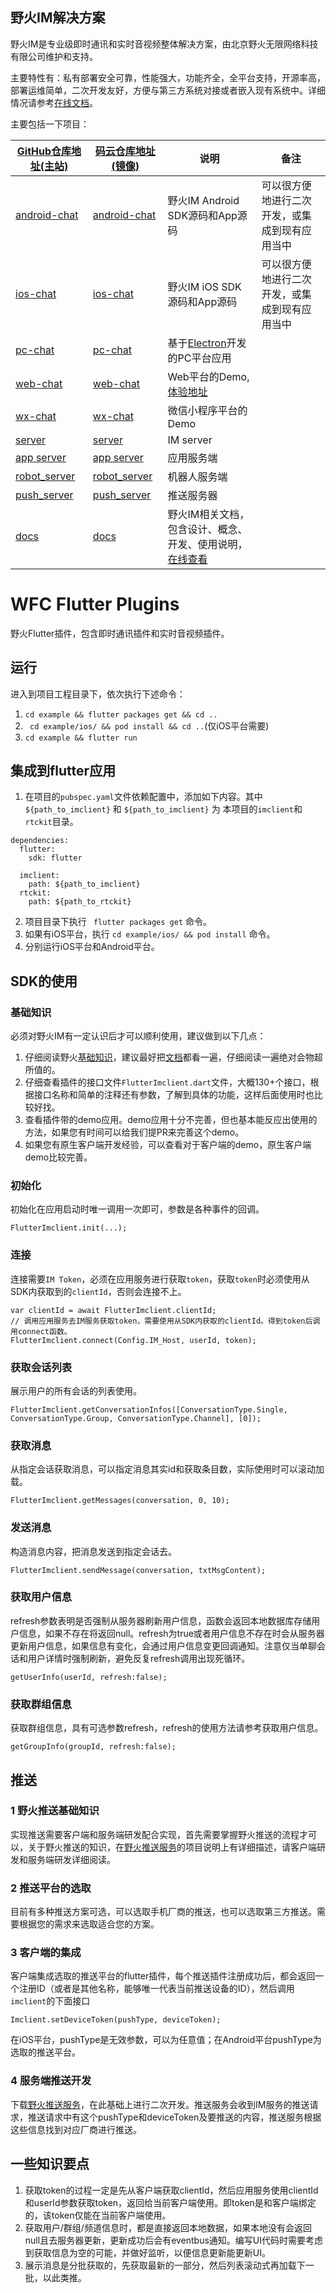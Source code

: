 ## 野火IM解决方案

野火IM是专业级即时通讯和实时音视频整体解决方案，由北京野火无限网络科技有限公司维护和支持。

主要特性有：私有部署安全可靠，性能强大，功能齐全，全平台支持，开源率高，部署运维简单，二次开发友好，方便与第三方系统对接或者嵌入现有系统中。详细情况请参考[在线文档](https://docs.wildfirechat.cn)。

主要包括一下项目：

| [GitHub仓库地址(主站)](https://github.com/wildfirechat)      | [码云仓库地址(镜像)](https://gitee.com/wfchat)        | 说明                                                                                      | 备注                                           |
| ------------------------------------------------------------ | ----------------------------------------------------- | ----------------------------------------------------------------------------------------- | ---------------------------------------------- |
| [android-chat](https://github.com/wildfirechat/android-chat) | [android-chat](https://gitee.com/wfchat/android-chat) | 野火IM Android SDK源码和App源码                                                           | 可以很方便地进行二次开发，或集成到现有应用当中 |
| [ios-chat](https://github.com/wildfirechat/ios-chat)         | [ios-chat](https://gitee.com/wfchat/ios-chat)         | 野火IM iOS SDK源码和App源码                                                               | 可以很方便地进行二次开发，或集成到现有应用当中 |
| [pc-chat](https://github.com/wildfirechat/pc-chat)           | [pc-chat](https://gitee.com/wfchat/pc-chat)           | 基于[Electron](https://electronjs.org/)开发的PC平台应用                                   |                                                |
| [web-chat](https://github.com/wildfirechat/web-chat)         | [web-chat](https://gitee.com/wfchat/web-chat)         | Web平台的Demo, [体验地址](http://web.wildfirechat.cn)                                     |                                                |
| [wx-chat](https://github.com/wildfirechat/wx-chat)           | [wx-chat](https://gitee.com/wfchat/wx-chat)           | 微信小程序平台的Demo                                                                      |                                                |
| [server](https://github.com/wildfirechat/server)             | [server](https://gitee.com/wfchat/server)             | IM server                                                                                 |                                                |
| [app server](https://github.com/wildfirechat/app_server)     | [app server](https://gitee.com/wfchat/app_server)     | 应用服务端                                                                                |                                                |
| [robot_server](https://github.com/wildfirechat/robot_server) | [robot_server](https://gitee.com/wfchat/robot_server) | 机器人服务端                                                                              |                                                |
| [push_server](https://github.com/wildfirechat/push_server)   | [push_server](https://gitee.com/wfchat/push_server)   | 推送服务器                                                                                |                                                |
| [docs](https://github.com/wildfirechat/docs)                 | [docs](https://gitee.com/wfchat/docs)                 | 野火IM相关文档，包含设计、概念、开发、使用说明，[在线查看](https://docs.wildfirechat.cn/) |                                                |  |


# WFC Flutter Plugins
野火Flutter插件，包含即时通讯插件和实时音视频插件。

## 运行
进入到项目工程目录下，依次执行下述命令：
1. ``` cd example && flutter packages get && cd .. ```
2. ``` cd example/ios/ && pod install && cd ..```(仅iOS平台需要)
3. ``` cd example && flutter run ```

## 集成到flutter应用
1. 在项目的```pubspec.yaml```文件依赖配置中，添加如下内容。其中 ```${path_to_imclient}``` 和 ```${path_to_imclient}``` 为 本项目的```imclient```和```rtckit```目录。
```
dependencies:
  flutter:
    sdk: flutter

  imclient:
    path: ${path_to_imclient}
  rtckit:
    path: ${path_to_rtckit}
```
2. 项目目录下执行 ``` flutter packages get``` 命令。
3. 如果有iOS平台，执行 ``` cd example/ios/ && pod install ``` 命令。
4. 分别运行iOS平台和Android平台。

## SDK的使用
### 基础知识
必须对野火IM有一定认识后才可以顺利使用，建议做到以下几点：
1. 仔细阅读野火[基础知识](https://docs.wildfirechat.cn/base_knowledge/)，建议最好把[文档](https://docs.wildfirechat.cn)都看一遍，仔细阅读一遍绝对会物超所值的。
2. 仔细查看插件的接口文件```FlutterImclient.dart```文件，大概130+个接口，根据接口名称和简单的注释还有参数，了解到具体的功能，这样后面使用时也比较好找。
3. 查看插件带的demo应用。demo应用十分不完善，但也基本能反应出使用的方法，如果您有时间可以给我们提PR来完善这个demo。
4. 如果您有原生客户端开发经验，可以查看对于客户端的demo，原生客户端demo比较完善。

### 初始化
初始化在应用启动时唯一调用一次即可，参数是各种事件的回调。
```
FlutterImclient.init(...);
```

### 连接
连接需要```IM Token```，必须在应用服务进行获取```token```，获取```token```时必须使用从SDK内获取到的```clientId```，否则会连接不上。
```
var clientId = await FlutterImclient.clientId;
// 调用应用服务去IM服务获取token，需要使用从SDK内获取的clientId。得到token后调用connect函数。
FlutterImclient.connect(Config.IM_Host, userId, token);
```

### 获取会话列表
展示用户的所有会话的列表使用。
```
FlutterImclient.getConversationInfos([ConversationType.Single, ConversationType.Group, ConversationType.Channel], [0]);
```

### 获取消息
从指定会话获取消息，可以指定消息其实id和获取条目数，实际使用时可以滚动加载。
```
FlutterImclient.getMessages(conversation, 0, 10);
```

### 发送消息
构造消息内容，把消息发送到指定会话去。
```
FlutterImclient.sendMessage(conversation, txtMsgContent);
```

### 获取用户信息
refresh参数表明是否强制从服务器刷新用户信息，函数会返回本地数据库存储用户信息，如果不存在将返回null。refresh为true或者用户信息不存在时会从服务器更新用户信息，如果信息有变化，会通过用户信息变更回调通知。注意仅当单聊会话和用户详情时强制刷新，避免反复refresh调用出现死循环。
```
getUserInfo(userId, refresh:false);
```

### 获取群组信息
获取群组信息，具有可选参数refresh，refresh的使用方法请参考获取用户信息。
```
getGroupInfo(groupId, refresh:false);
```

## 推送
### 1 野火推送基础知识
实现推送需要客户端和服务端研发配合实现，首先需要掌握野火推送的流程才可以，关于野火推送的知识，在[野火推送服务](https://gitee.com/wfchat/push_server)的项目说明上有详细描述，请客户端研发和服务端研发详细阅读。

### 2 推送平台的选取
目前有多种推送方案可选，可以选取手机厂商的推送，也可以选取第三方推送。需要根据您的需求来选取适合您的方案。

### 3 客户端的集成
客户端集成选取的推送平台的flutter插件，每个推送插件注册成功后，都会返回一个注册ID（或者是其他名称，能够唯一代表当前推送设备的ID），然后调用```imclient```的下面接口
```
Imclient.setDeviceToken(pushType, deviceToken);
```
在iOS平台，pushType是无效参数，可以为任意值；在Android平台pushType为选取的推送平台。

### 4 服务端推送开发
下载[野火推送服务](https://gitee.com/wfchat/push_server)，在此基础上进行二次开发。推送服务会收到IM服务的推送请求，推送请求中有这个pushType和deviceToken及要推送的内容，推送服务根据这些信息找到对应厂商进行推送。

## 一些知识要点
1. 获取token的过程一定是先从客户端获取clientId，然后应用服务使用clientId和userId参数获取token，返回给当前客户端使用。即token是和客户端绑定的，该token仅能在当前客户端使用。
2. 获取用户/群组/频道信息时，都是直接返回本地数据，如果本地没有会返回null且去服务器更新，更新成功后会有eventbus通知。编写UI代码时需要考虑到获取信息为空的可能，并做好监听，以便信息更新能更新UI。
3. 展示消息是分批获取的，先获取最新的一部分，然后列表滚动式再加载下一批，以此类推。
